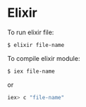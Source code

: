 # Elixir

To run elixir file:

```sh
$ elixir file-name
```

To compile elixir module:
```sh
$ iex file-name
```

or 

```sh
iex> c "file-name"
```